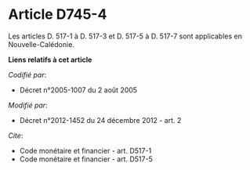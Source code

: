 # Article D745-4

Les articles D. 517-1 à D. 517-3 et D. 517-5 à D. 517-7 sont applicables en Nouvelle-Calédonie.

**Liens relatifs à cet article**

_Codifié par_:

  - Décret n°2005-1007 du 2 août 2005

_Modifié par_:

  - Décret n°2012-1452 du 24 décembre 2012 - art. 2

_Cite_:

  - Code monétaire et financier - art. D517-1
  - Code monétaire et financier - art. D517-5
